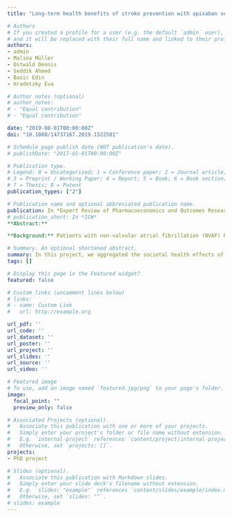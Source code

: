 ```yaml
---
title: "Long-term health benefits of stroke prevention with apixaban versus vitamin K antagonist warfarin in patients with non-valvular atrial fibrillation in Germany: a population-based modelling study"

# Authors
# If you created a profile for a user (e.g. the default `admin` user), write the username (folder name) here 
# and it will be replaced with their full name and linked to their profile.
authors:
- admin
- Malina Müller
- Ostwald Dennis
- Seddik Ahmed
- Basic Edin
- Hradetzky Eva

# Author notes (optional)
# author_notes:
# - "Equal contribution"
# - "Equal contribution"

date: "2019-08-01T00:00:00Z"
doi: "10.1080/14737167.2019.1522501"

# Schedule page publish date (NOT publication's date).
# publishDate: "2017-01-01T00:00:00Z"

# Publication type.
# Legend: 0 = Uncategorized; 1 = Conference paper; 2 = Journal article;
# 3 = Preprint / Working Paper; 4 = Report; 5 = Book; 6 = Book section;
# 7 = Thesis; 8 = Patent
publication_types: ["2"]

# Publication name and optional abbreviated publication name.
publication: In *Expert Review of Pharmacoeconomics and Outcomes Research*
# publication_short: In *ICW*
**Abstract:**

**Background:** Patients with non-valvular atrial fibrillation (NVAF) have a five times higher stroke risk. For more than 50 years, vitamin K antagonists (VKAs) have been the primary medication for stroke prevention. Apixaban, a non-vitamin K oral anticoagulant (NOAC), has demonstrated better efficacy and safety characteristics than the VKA warfarin in the ARISTOTLE trial. This study aims to quantify the potential societal effects of using apixaban instead of VKA in the German NVAF population from 2017 to 2030. **Methods:** Using an existing Markov model and a dynamic population approach, we modelled the health benefits of apixaban in patients with NVAF compared to VKA therapy in the German population from 2017 to 2030. **Results:** The results represent the extrapolated direct long-term health benefits of apixaban over VKA therapy for the German NVAF population. From 2017 until 2030, the use of apixaban instead of a VKA could avoid 52,185 major clinical events. This includes 15,383 non-fatal strokes or SEs, 22,483 non-fatal major bleeds, and 14,319 all-cause deaths, which correspond to 109,887 life years gained. **Conclusion:** This study demonstrated that using apixaban instead of VKA for stroke prevention can lead to considerable reduction in cardiovascular events.

# Summary. An optional shortened abstract.
summary: In this project, we aggregated the societal health effects of the use of a novel anticoagulant in patients with atrial fibrillation.
tags: []

# Display this page in the Featured widget?
featured: false

# Custom links (uncomment lines below)
# links:
# - name: Custom Link
#   url: http://example.org

url_pdf: ''
url_code: ''
url_dataset: ''
url_poster: ''
url_project: ''
url_slides: ''
url_source: ''
url_video: ''

# Featured image
# To use, add an image named `featured.jpg/png` to your page's folder. 
image:
  focal_point: ""
  preview_only: false

# Associated Projects (optional).
#   Associate this publication with one or more of your projects.
#   Simply enter your project's folder or file name without extension.
#   E.g. `internal-project` references `content/project/internal-project/index.md`.
#   Otherwise, set `projects: []`.
projects:
- PhD project

# Slides (optional).
#   Associate this publication with Markdown slides.
#   Simply enter your slide deck's filename without extension.
#   E.g. `slides: "example"` references `content/slides/example/index.md`.
#   Otherwise, set `slides: ""`.
# slides: example
---
```



